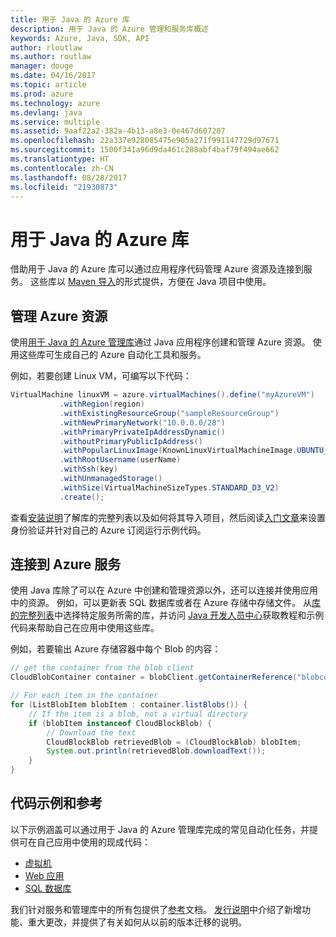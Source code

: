 ```yaml
---
title: 用于 Java 的 Azure 库
description: 用于 Java 的 Azure 管理和服务库概述
keywords: Azure, Java, SDK, API
author: rloutlaw
ms.author: routlaw
manager: douge
ms.date: 04/16/2017
ms.topic: article
ms.prod: azure
ms.technology: azure
ms.devlang: java
ms.service: multiple
ms.assetid: 9aaf22a2-382a-4b13-a8e3-0e467d607207
ms.openlocfilehash: 22a337e928085475e905a271f991147729d97671
ms.sourcegitcommit: 1500f341a96d9da461c288abf4baf79f494ae662
ms.translationtype: HT
ms.contentlocale: zh-CN
ms.lasthandoff: 08/28/2017
ms.locfileid: "21930873"
---
```

# <a name="azure-libraries-for-java"></a>用于 Java 的 Azure 库

借助用于 Java 的 Azure 库可以通过应用程序代码管理 Azure 资源及连接到服务。 这些库以 [Maven 导入](java-sdk-azure-install.md)的形式提供，方便在 Java 项目中使用。 

## <a name="manage-azure-resources"></a>管理 Azure 资源

使用[用于 Java 的 Azure 管理库](java-sdk-azure-get-started.md)通过 Java 应用程序创建和管理 Azure 资源。 使用这些库可生成自己的 Azure 自动化工具和服务。 

例如，若要创建 Linux VM，可编写以下代码：

```java
VirtualMachine linuxVM = azure.virtualMachines().define("myAzureVM")
           .withRegion(region)
           .withExistingResourceGroup("sampleResourceGroup")
           .withNewPrimaryNetwork("10.0.0.0/28")
           .withPrimaryPrivateIpAddressDynamic()
           .withoutPrimaryPublicIpAddress()
           .withPopularLinuxImage(KnownLinuxVirtualMachineImage.UBUNTU_SERVER_16_04_LTS)
           .withRootUsername(userName)
           .withSsh(key)
           .withUnmanagedStorage()
           .withSize(VirtualMachineSizeTypes.STANDARD_D3_V2)
           .create();
 ```

查看[安装说明](java-sdk-azure-install.md)了解库的完整列表以及如何将其导入项目，然后阅读[入门文章](java-sdk-azure-get-started.md)来设置身份验证并针对自己的 Azure 订阅运行示例代码。 

## <a name="connect-to-azure-services"></a>连接到 Azure 服务

使用 Java 库除了可以在 Azure 中创建和管理资源以外，还可以连接并使用应用中的资源。 例如，可以更新表 SQL 数据库或者在 Azure 存储中存储文件。 从[库的完整列表](java-sdk-azure-install.md)中选择特定服务所需的库，并访问 [Java 开发人员中心](https://azure.microsoft.com/develop/java/)获取教程和示例代码来帮助自己在应用中使用这些库。

例如，若要输出 Azure 存储容器中每个 Blob 的内容：

```java
// get the container from the blob client
CloudBlobContainer container = blobClient.getContainerReference("blobcontainer");

// For each item in the container
for (ListBlobItem blobItem : container.listBlobs()) {
    // If the item is a blob, not a virtual directory
    if (blobItem instanceof CloudBlockBlob) {
        // Download the text
        CloudBlockBlob retrievedBlob = (CloudBlockBlob) blobItem;
        System.out.println(retrievedBlob.downloadText());
    }
}
```

## <a name="sample-code-and-reference"></a>代码示例和参考

以下示例涵盖可以通过用于 Java 的 Azure 管理库完成的常见自动化任务，并提供可在自己应用中使用的现成代码：

- [虚拟机](java-sdk-azure-virtual-machine-samples.md)
- [Web 应用](java-sdk-azure-web-apps-samples.md)
- [SQL 数据库](java-sdk-azure-sql-database-samples.md)
   
我们针对服务和管理库中的所有包提供了[参考](https://docs.microsoft.com/java/api)文档。 [发行说明](java-sdk-azure-release-notes.md)中介绍了新增功能、重大更改，并提供了有关如何从以前的版本迁移的说明。
